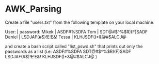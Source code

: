 # AWK_Parsing

Create a file "users.txt" from the following template on your local machine:

User: | password:
Mikek | ASDF#$%RTFQWF$%SDFA Tom | SDT@#$^%$R)(F)SADF Daniel | LSDJAF(#$)!E!E&! Tessa | KLHJSDF()*&@#$ALCJ@

and create a bash script called "list_pswd.sh" that prints out only the passwords as a list (i.e: ASDF#$%RTFQWF$%SDFA SDT@#$^%$R)(F)SADF LSDJAF(#$)!E!E&! KLHJSDF()*&@#$ALCJ@ )
